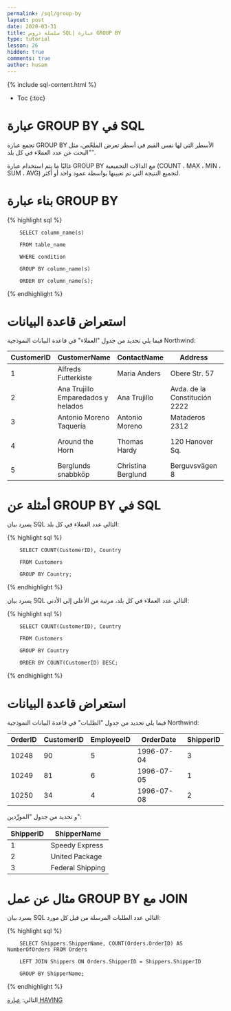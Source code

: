 ```yaml
---
permalink: /sql/group-by
layout: post
date: 2020-03-31
title: سلسلة دروس SQL| عبارة GROUP BY
type: tutorial
lesson: 26
hidden: true
comments: true
author: husam
---
```


{% include sql-content.html %}

* Toc
{:toc}

# عبارة  GROUP BY في SQL

تجمع عبارة GROUP BY الأسطر التي لها نفس القيم في أسطر تعرض الملخّص، مثل "البحث عن عدد العملاء في كل بلد".

غالبًا ما يتم استخدام عبارة GROUP BY مع الدالات التجميعية (COUNT ، MAX ، MIN ، SUM ، AVG) لتجميع النتيجة التي تم تعيينها بواسطة عمود واحد أو أكثر.


# بناء عبارة GROUP BY

{% highlight sql %}

		SELECT column_name(s)

		FROM table_name

		WHERE condition

		GROUP BY column_name(s)

		ORDER BY column_name(s); 

{% endhighlight %}

# استعراض قاعدة البيانات

فيما يلي تحديد من جدول "العملاء" في  قاعدة البيانات النموذجية Northwind:

| CustomerID 	| CustomerName |	ContactName |	Address |	City |	PostalCode |	Country |
| ------------ | ------------ | ------------------- | --------- | ----------- | --------- | -------- |
| 1 | Alfreds Futterkiste |	Maria Anders |	Obere Str. 57 |	Berlin |	12209 |	Germany |
| 2 |	Ana Trujillo Emparedados y helados |	Ana Trujillo |	Avda. de la Constitución 2222 |	México D.F. |	05021 |	Mexico |
| 3 |	Antonio Moreno Taquería |	Antonio Moreno | 	Mataderos 2312 |	México D.F. |	05023 |	Mexico |
| 4 | Around the Horn |	Thomas Hardy |	120 Hanover Sq. |	London 	WA1 1DP  |	UK |
| 5 |	Berglunds snabbköp |	Christina Berglund |	Berguvsvägen 8 |	Luleå |	S-958 22 |	Sweden|



# أمثلة عن GROUP BY في SQL

يسرد بيان SQL التالي عدد العملاء في كل بلد:


{% highlight sql %}

		SELECT COUNT(CustomerID), Country

		FROM Customers

		GROUP BY Country;

{% endhighlight %}

يسرد بيان SQL التالي عدد العملاء في كل بلد، مرتبة من الأعلى إلى الأدنى:



{% highlight sql %}

		SELECT COUNT(CustomerID), Country

		FROM Customers

		GROUP BY Country

		ORDER BY COUNT(CustomerID) DESC;

{% endhighlight %}

# استعراض قاعدة البيانات

فيما يلي تحديد من جدول "الطلبات" في  قاعدة البيانات النموذجية Northwind:

| OrderID |	CustomerID |	EmployeeID |	OrderDate |	ShipperID |
| ------- | ------------- | ------------- | ----------- | --------------- |
| 10248  |	90  |	5  |	1996-07-04  |	3 |
| 10249  |	81  |	6  |	1996-07-05  |	1 |
| 10250  |	34  |	4  |	1996-07-08  |	2 |

و تحديد من جدول "المورِّدين":

|ShipperID |	ShipperName |
| -------- | --------------- | 
| 1 |	Speedy Express |
| 2 |	United Package |
| 3 |	Federal Shipping |

# مثال عن عمل GROUP BY مع JOIN

يسرد بيان SQL التالي عدد الطلبات المرسلة من قبل كل مورد:


{% highlight sql %}

		SELECT Shippers.ShipperName, COUNT(Orders.OrderID) AS NumberOfOrders FROM Orders

		LEFT JOIN Shippers ON Orders.ShipperID = Shippers.ShipperID

		GROUP BY ShipperName;

{% endhighlight %}


التالي: [عبارة HAVING ](having)
